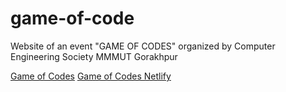 # game-of-code
Website of an event "GAME OF CODES" organized by Computer Engineering Society MMMUT Gorakhpur

[Game of Codes](https://shukla-kushagra.github.io/game-of-code/)
[Game of Codes Netlify](https://game-of-codes-k.netlify.app/)
